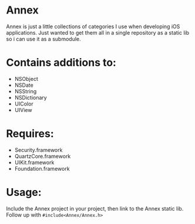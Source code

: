 # Annex
Annex is just a little collections of categories I use when developing iOS applications.  Just wanted to get them all in a single repository as a static lib so i can use it as a submodule.

# Contains additions to:
- NSObject
- NSDate 
- NSString
- NSDictionary
- UIColor
- UIView

# Requires:
- Security.framework
- QuartzCore.framework
- UIKit.framework
- Foundation.framework

# Usage:
Include the Annex project in your project, then link to the Annex static lib. Follow up with
```#include<Annex/Annex.h>```